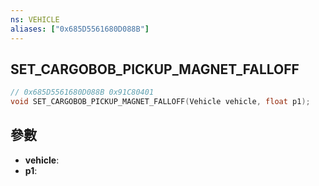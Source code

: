 ```yaml
---
ns: VEHICLE
aliases: ["0x685D5561680D088B"]
---
```

## SET_CARGOBOB_PICKUP_MAGNET_FALLOFF

```c
// 0x685D5561680D088B 0x91C80401
void SET_CARGOBOB_PICKUP_MAGNET_FALLOFF(Vehicle vehicle, float p1);
```

## 參數
* **vehicle**: 
* **p1**: 

